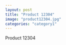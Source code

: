 ```yaml
---
layout: post
title: "Product 12304"
image: "product12304.jpg"
categories: "category1"
---
```

Product 12304
